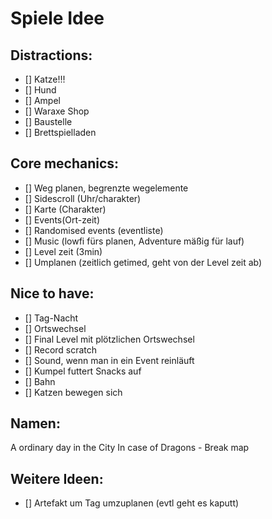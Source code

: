 # Spiele Idee 

## Distractions: 
- [] Katze!!! 
- [] Hund
- [] Ampel 
- [] Waraxe Shop 
- [] Baustelle
- [] Brettspielladen

## Core mechanics:
- [] Weg planen, begrenzte wegelemente 
- [] Sidescroll (Uhr/charakter) 
- [] Karte (Charakter)
- [] Events(Ort-zeit)
- [] Randomised events (eventliste)
- [] Music (lowfi fürs planen, Adventure mäßig für lauf)
- [] Level zeit (3min)
- [] Umplanen (zeitlich getimed, geht von der Level zeit ab)

## Nice to have:
- [] Tag-Nacht 
- [] Ortswechsel
- [] Final Level mit plötzlichen Ortswechsel
- [] Record scratch
- [] Sound, wenn man in ein Event reinläuft
- [] Kumpel futtert Snacks auf 
- [] Bahn
- [] Katzen bewegen sich


## Namen:
A ordinary day in the City 
In case of Dragons - Break map 

## Weitere Ideen: 
- [] Artefakt um Tag umzuplanen (evtl geht es kaputt)
